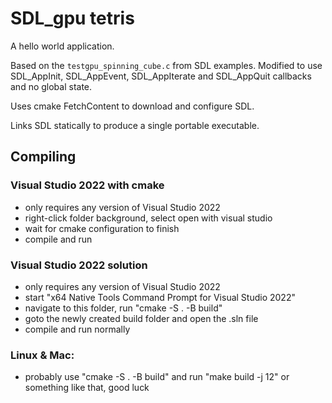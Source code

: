 # SDL_gpu tetris
A hello world application.

Based on the `testgpu_spinning_cube.c` from SDL examples. Modified to use SDL_AppInit, SDL_AppEvent, SDL_AppIterate and SDL_AppQuit callbacks and no global state.

Uses cmake FetchContent to download and configure SDL.

Links SDL statically to produce a single portable executable.

## Compiling
### Visual Studio 2022 with cmake
 * only requires any version of Visual Studio 2022
 * right-click folder background, select open with visual studio
 * wait for cmake configuration to finish
 * compile and run
### Visual Studio 2022 solution
 * only requires any version of Visual Studio 2022
 * start "x64 Native Tools Command Prompt for Visual Studio 2022"
 * navigate to this folder, run "cmake -S . -B build"
 * goto the newly created build folder and open the .sln file
 * compile and run normally
### Linux & Mac:
 * probably use "cmake -S . -B build" and run "make build -j 12" or something like that, good luck
